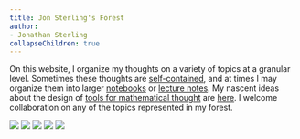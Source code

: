 ```yaml
---
title: Jon Sterling's Forest
author:
- Jonathan Sterling
collapseChildren: true
---
```


On this website, I organize my thoughts on a variety of topics at a granular level. Sometimes these thoughts are [self-contained](tfmt-0007), and at times I may organize them into larger [notebooks](dpl-0001) or [lecture notes](frct-003I). My nascent ideas about the design of [tools for mathematical thought](tfmt-0002) are [here](tfmt-0001). I welcome collaboration on any of the topics represented in my forest.

![](jms-001E)
![](tfmt-0001)
![](dpl-0001)
![](frct-003I)
![](jms-000Q)
